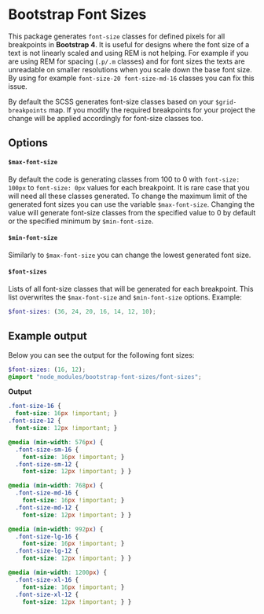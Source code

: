 # Bootstrap Font Sizes

This package generates `font-size` classes for defined pixels for all breakpoints in **Bootstrap 4**.
It is useful for designs where the font size of a text is not linearly scaled and using REM is not helping. For example if you are using REM for spacing (`.p/.m` classes) and for font sizes the texts are unreadable on smaller resolutions when you scale down the base font size. By using for example `font-size-20 font-size-md-16` classes you can fix this issue.

By default the SCSS generates font-size classes based on your `$grid-breakpoints` map. If you modify the required breakpoints for your project the change will be applied accordingly for font-size classes too.

## Options
#### `$max-font-size`
By default the code is generating classes from 100 to 0 with `font-size: 100px` to `font-size: 0px` values for each breakpoint. It is rare case that you will need all these classes generated. To change the maximum limit of the generated font sizes you can use the variable `$max-font-size`. Changing the value will generate font-size classes from the specified value to 0 by default or the specified minimum by `$min-font-size`.
#### `$min-font-size`
Similarly to `$max-font-size` you can change the lowest generated font size.

#### `$font-sizes`
Lists of all font-size classes that will be generated for each breakpoint. This list overwrites the `$max-font-size` and `$min-font-size` options. Example:
```scss
$font-sizes: (36, 24, 20, 16, 14, 12, 10);
```

## Example output
Below you can see the output for the following font sizes:
```scss
$font-sizes: (16, 12);
@import "node_modules/bootstrap-font-sizes/font-sizes";
```

**Output**
```css
.font-size-16 {
  font-size: 16px !important; }
.font-size-12 {
  font-size: 12px !important; }

@media (min-width: 576px) {
  .font-size-sm-16 {
    font-size: 16px !important; }
  .font-size-sm-12 {
    font-size: 12px !important; } }

@media (min-width: 768px) {
  .font-size-md-16 {
    font-size: 16px !important; }
  .font-size-md-12 {
    font-size: 12px !important; } }

@media (min-width: 992px) {
  .font-size-lg-16 {
    font-size: 16px !important; }
  .font-size-lg-12 {
    font-size: 12px !important; } }

@media (min-width: 1200px) {
  .font-size-xl-16 {
    font-size: 16px !important; }
  .font-size-xl-12 {
    font-size: 12px !important; } }
```
